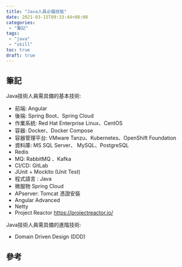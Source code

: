 ```yaml
---
title: "Java人員必備技能"
date: 2021-03-15T09:33:44+08:00
categories:
 - "筆記"
tags:
 - "java"
 - "skill"
toc: true
draft: true
---
```


## 筆記
<!-- 簡介 -->
<!--more-->


Java技術人員需具備的基本技術:

- 前端: Angular
- 後端: Spring Boot、Spring Cloud
- 作業系統: Red Hat Enterprise Linux、CentOS
- 容器: Docker、Docker Compose
- 容器管理平台: VMware Tanzu、Kubernetes、OpenShift Foundation
- 資料庫: MS SQL Server、 MySQL、PostgreSQL
- Redis
- MQ: RabbitMQ 、Kafka
- CI/CD: GitLab
- JUnit + Mockito (Unit Test)	
- 程式語言 : Java 
- 微服物 Spring Cloud		
- APserver: Tomcat 憑證安裝				
- Angular Advanced	
- Netty			
- Project Reactor  https://projectreactor.io/ 			
		
Java技術人員需具備的進階技術:
- Domain Driven Design (DDD)		



## 參考
